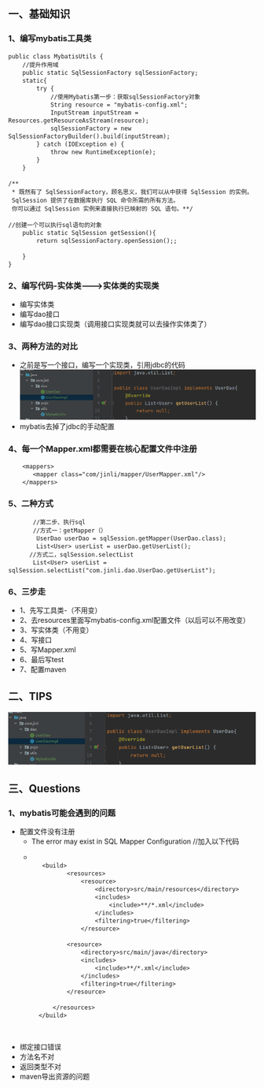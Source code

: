 
## 一、基础知识
### 1、编写mybatis工具类
```aidl
public class MybatisUtils {
    //提升作用域
    public static SqlSessionFactory sqlSessionFactory;
    static{
        try {
            //使用Mybatis第一步：获取sqlSessionFactory对象
            String resource = "mybatis-config.xml";
            InputStream inputStream = Resources.getResourceAsStream(resource);
            sqlSessionFactory = new SqlSessionFactoryBuilder().build(inputStream);
        } catch (IOException e) {
            throw new RuntimeException(e);
        }
    }

/**
 * 既然有了 SqlSessionFactory，顾名思义，我们可以从中获得 SqlSession 的实例。
 SqlSession 提供了在数据库执行 SQL 命令所需的所有方法。
 你可以通过 SqlSession 实例来直接执行已映射的 SQL 语句。**/

//创建一个可以执行sql语句的对象
    public static SqlSession getSession(){
        return sqlSessionFactory.openSession();;

    }
}
```
### 2、编写代码-实体类--->实体类的实现类
- 编写实体类
- 编写dao接口
- 编写dao接口实现类（调用接口实现类就可以去操作实体类了）

### 3、两种方法的对比
- 之前是写一个接口，编写一个实现类，引用jdbc的代码
![img.png](imgs/img.png)
- mybatis去掉了jdbc的手动配置
   
### 4、每一个Mapper.xml都需要在核心配置文件中注册
```aidl
    <mappers>
       <mapper class="com/jinli/mapper/UserMapper.xml"/>
    </mappers>
```
### 5、二种方式
```aidl
       //第二步、执行sql 
       //方式一：getMapper（）
        UserDao userDao = sqlSession.getMapper(UserDao.class);
        List<User> userList = userDao.getUserList();
      //方式二，sqlSession.selectList
       List<User> userList = sqlSession.selectList("com.jinli.dao.UserDao.getUserList");
```

### 6、三步走
- 1、先写工具类-（不用变）
- 2、去resources里面写mybatis-config.xml配置文件（以后可以不用改变）
- 3、写实体类（不用变）
- 4、写接口
- 5、写Mapper.xml
- 6、最后写test
- 7、配置maven
##  二、TIPS
![img.png](imgs/img.png)



##  三、Questions
### 1、mybatis可能会遇到的问题
- 配置文件没有注册
    - The error may exist in SQL Mapper Configuration //加入以下代码
    - ```aidl
    
         <build>
                <resources>
                    <resource>
                        <directory>src/main/resources</directory>
                        <includes>
                            <include>**/*.xml</include>
                        </includes>
                        <filtering>true</filtering>
                    </resource>
    
                <resource>
                    <directory>src/main/java</directory>
                    <includes>
                        <include>**/*.xml</include>
                    </includes>
                    <filtering>true</filtering>
                </resource>
      
            </resources>
        </build>



- 绑定接口错误
- 方法名不对
- 返回类型不对
- maven导出资源的问题

